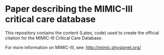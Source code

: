 # Paper describing the MIMIC-III critical care database

This repository contains the content (Latex, code) used to create the official citation for the MIMIC-III Critical Care Database. 

For more information on MIMIC-III, see: http://mimic.physionet.org/
